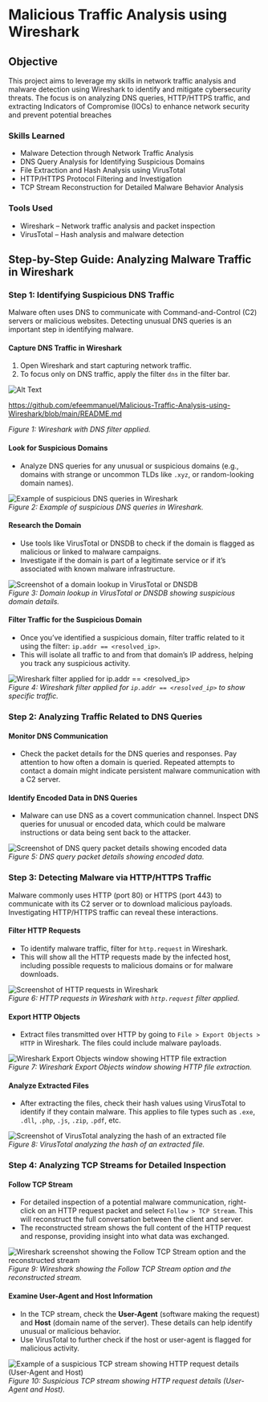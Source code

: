 # Malicious Traffic Analysis using Wireshark

## Objective
This project aims to leverage my skills in network traffic analysis and malware detection using Wireshark to identify and mitigate cybersecurity threats. The focus is on analyzing DNS queries, HTTP/HTTPS traffic, and extracting Indicators of Compromise (IOCs) to enhance network security and prevent potential breaches


### Skills Learned

- Malware Detection through Network Traffic Analysis
- DNS Query Analysis for Identifying Suspicious Domains
- File Extraction and Hash Analysis using VirusTotal
- HTTP/HTTPS Protocol Filtering and Investigation
- TCP Stream Reconstruction for Detailed Malware Behavior Analysis


### Tools Used

- Wireshark – Network traffic analysis and packet inspection
- VirusTotal – Hash analysis and malware detection


## Step-by-Step Guide: Analyzing Malware Traffic in Wireshark

### Step 1: Identifying Suspicious DNS Traffic

Malware often uses DNS to communicate with Command-and-Control (C2) servers or malicious websites. Detecting unusual DNS queries is an important step in identifying malware.

#### Capture DNS Traffic in Wireshark

1. Open Wireshark and start capturing network traffic.
2. To focus only on DNS traffic, apply the filter `dns` in the filter bar.

![Alt Text](https://github.com/user-attachments/assets/4748f7d1-3dae-4659-bbc3-870f2a693cb3)

https://github.com/efeemmanuel/Malicious-Traffic-Analysis-using-Wireshark/blob/main/README.md

*Figure 1: Wireshark with DNS filter applied.*

#### Look for Suspicious Domains

- Analyze DNS queries for any unusual or suspicious domains (e.g., domains with strange or uncommon TLDs like `.xyz`, or random-looking domain names).

![Example of suspicious DNS queries in Wireshark](path/to/suspicious-dns-queries-image.png)  
*Figure 2: Example of suspicious DNS queries in Wireshark.*

#### Research the Domain

- Use tools like VirusTotal or DNSDB to check if the domain is flagged as malicious or linked to malware campaigns.
- Investigate if the domain is part of a legitimate service or if it’s associated with known malware infrastructure.

![Screenshot of a domain lookup in VirusTotal or DNSDB](path/to/domain-lookup-image.png)  
*Figure 3: Domain lookup in VirusTotal or DNSDB showing suspicious domain details.*

#### Filter Traffic for the Suspicious Domain

- Once you’ve identified a suspicious domain, filter traffic related to it using the filter: `ip.addr == <resolved_ip>`.
- This will isolate all traffic to and from that domain’s IP address, helping you track any suspicious activity.

![Wireshark filter applied for `ip.addr == <resolved_ip>`](path/to/ip-filter-image.png)  
*Figure 4: Wireshark filter applied for `ip.addr == <resolved_ip>` to show specific traffic.*

### Step 2: Analyzing Traffic Related to DNS Queries

#### Monitor DNS Communication

- Check the packet details for the DNS queries and responses. Pay attention to how often a domain is queried. Repeated attempts to contact a domain might indicate persistent malware communication with a C2 server.

#### Identify Encoded Data in DNS Queries

- Malware can use DNS as a covert communication channel. Inspect DNS queries for unusual or encoded data, which could be malware instructions or data being sent back to the attacker.

![Screenshot of DNS query packet details showing encoded data](path/to/encoded-data-image.png)  
*Figure 5: DNS query packet details showing encoded data.*

### Step 3: Detecting Malware via HTTP/HTTPS Traffic

Malware commonly uses HTTP (port 80) or HTTPS (port 443) to communicate with its C2 server or to download malicious payloads. Investigating HTTP/HTTPS traffic can reveal these interactions.

#### Filter HTTP Requests

- To identify malware traffic, filter for `http.request` in Wireshark.
- This will show all the HTTP requests made by the infected host, including possible requests to malicious domains or for malware downloads.

![Screenshot of HTTP requests in Wireshark](path/to/http-requests-image.png)  
*Figure 6: HTTP requests in Wireshark with `http.request` filter applied.*

#### Export HTTP Objects

- Extract files transmitted over HTTP by going to `File > Export Objects > HTTP` in Wireshark. The files could include malware payloads.

![Wireshark Export Objects window showing HTTP file extraction](path/to/export-objects-image.png)  
*Figure 7: Wireshark Export Objects window showing HTTP file extraction.*

#### Analyze Extracted Files

- After extracting the files, check their hash values using VirusTotal to identify if they contain malware. This applies to file types such as `.exe`, `.dll`, `.php`, `.js`, `.zip`, `.pdf`, etc.

![Screenshot of VirusTotal analyzing the hash of an extracted file](path/to/virus-total-image.png)  
*Figure 8: VirusTotal analyzing the hash of an extracted file.*

### Step 4: Analyzing TCP Streams for Detailed Inspection

#### Follow TCP Stream

- For detailed inspection of a potential malware communication, right-click on an HTTP request packet and select `Follow > TCP Stream`. This will reconstruct the full conversation between the client and server.
- The reconstructed stream shows the full content of the HTTP request and response, providing insight into what data was exchanged.

![Wireshark screenshot showing the Follow TCP Stream option and the reconstructed stream](path/to/tcp-stream-image.png)  
*Figure 9: Wireshark showing the Follow TCP Stream option and the reconstructed stream.*

#### Examine User-Agent and Host Information

- In the TCP stream, check the **User-Agent** (software making the request) and **Host** (domain name of the server). These details can help identify unusual or malicious behavior.
- Use VirusTotal to further check if the host or user-agent is flagged for malicious activity.

![Example of a suspicious TCP stream showing HTTP request details (User-Agent and Host)](path/to/tcp-stream-details-image.png)  
*Figure 10: Suspicious TCP stream showing HTTP request details (User-Agent and Host).*
